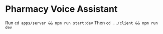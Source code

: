 # Pharmacy Voice Assistant

Run `cd apps/server && npm run start:dev`
Then `cd ../client && npm run dev`